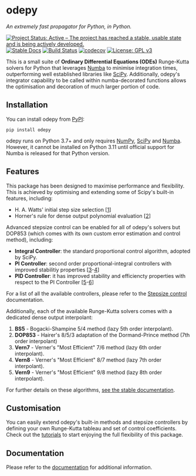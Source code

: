 # odepy
_An extremely fast propagator for Python, in Python._

[![Project Status: Active – The project has reached a stable, usable state and is being actively developed.](https://www.repostatus.org/badges/latest/active.svg)](https://www.repostatus.org/#active)
[![Stable Docs](https://img.shields.io/badge/docs-stable-blue.svg)](https://micheleceresoli.github.io/odepy/)
[![Build Status](https://github.com/MicheleCeresoli/odepy/actions/workflows/ci.yml/badge.svg?branch=main)](https://github.com/MicheleCeresoli/odepy/actions/workflows/ci.yml)
[![codecov](https://codecov.io/gh/MicheleCeresoli/odepy/branch/main/graph/badge.svg?token=ECDAU1ZURX)](https://codecov.io/gh/MicheleCeresoli/odepy)
[![License: GPL v3](https://img.shields.io/badge/License-GPLv3-blue.svg)](https://www.gnu.org/licenses/gpl-3.0)

This is a small suite of **Ordinary Differential Equations (ODEs)** Runge-Kutta solvers for Python that leverages [Numba](https://numba.pydata.org/) to minimise integration times, outperforming well established libraries like [SciPy](https://scipy.org/). Additionally, odepy's integrator capability to be called within numba-decorated functions allows the optimisation and decoration of much larger portion of code.

## Installation 
You can install odepy from [PyPI](https://pypi.org/project/odepy/): 
```
pip install odepy
```
odepy runs on Python 3.7+ and only requires [NumPy](https://numpy.org/), [SciPy](https://scipy.org/) and [Numba](https://numba.pydata.org/). However, it cannot be installed on Python 3.11 until official support for Numba is released for that Python version.

## Features
This package has been designed to maximise performance and flexibility. This is achieved by optimising and extending some of Scipy's built-in features, including: 
 - H. A. Watts' initial step size selection [[1](https://www.sciencedirect.com/science/article/pii/0377042783900407)]
 - Horner's rule for dense output polynomial evaluation [[2](https://en.wikipedia.org/wiki/Horner%27s_method)]

Advanced stepsize control can be enabled for all of odepy's solvers but DOP853 (which comes with its own custom error estimation and control method), including: 
 - **Integral Controller**: the standard proportional control algorithm, adopted by SciPy. 
 - **PI Controller**: second order proportional-integral controllers with improved stabilitiy properties [[3](https://link.springer.com/book/10.1007/978-3-642-05221-7)-[4](https://link.springer.com/book/10.1007/978-3-540-78862-1)]
 - **PID Controller**: it has improved stability and efficiencty properties with respect to the PI Controller [[5](https://linkinghub.elsevier.com/retrieve/pii/S0377042705001123)-[6](https://docs.sciml.ai/DiffEqDocs/dev/extras/timestepping/)]
 
For a list of all the available controllers, please refer to the [Stepsize control]() documentation.

Additionally, each of the available Runge-Kutta solvers comes with a dedicated dense output interpolant: 
  1. **BS5** - Bogacki-Shampine 5/4 method (lazy 5th order interpolant).
  2. **DOP853** - Hairer's 8/5/3 adaptation of the Dormand-Prince method (7th order interpolant)
  1. **Vern7** - Verner's "Most Efficient" 7/6 method (lazy 6th order interpolant).
  2. **Vern8** - Verner's "Most Efficient" 8/7 method (lazy 7th order interpolant).  
  3. **Vern9** - Verner's "Most Efficient" 9/8 method (lazy 8th order interpolant).

For further details on these algorithms, [see the stable documentation]().

## Customisation 
You can easily extend odepy's built-in methods and stepsize controllers by defining your own Runge-Kutta tableau and set of control coefficients. Check out the [tutorials]() to start enjoying the full flexibility of this package.

## Documentation 
Please refer to the [documentation](https://micheleceresoli.github.io/odepy/) for additional information.
